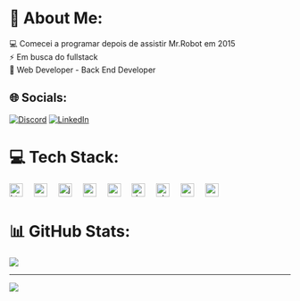 # 💫 About Me:
💻 Comecei a programar depois de assistir Mr.Robot em 2015<br>⚡ Em busca do fullstack<br>🎲 Web Developer - Back End Developer


## 🌐 Socials:
[![Discord](https://img.shields.io/badge/Discord-%237289DA.svg?logo=discord&logoColor=white)](https://discord.gg/jhnwz) [![LinkedIn](https://img.shields.io/badge/LinkedIn-%230077B5.svg?logo=linkedin&logoColor=white)](https://linkedin.com/in/https://www.linkedin.com/in/johnata-boaventura/) 

# 💻 Tech Stack:
<div align="left">
  <img src="https://cdn.jsdelivr.net/gh/devicons/devicon/icons/html5/html5-original.svg" height="24" alt="html5 logo" />
  <img width="12" />
  <img src="https://cdn.jsdelivr.net/gh/devicons/devicon/icons/css3/css3-original.svg" height="24" alt="css3 logo" />
  <img width="12" />
  <img src="https://cdn.jsdelivr.net/gh/devicons/devicon/icons/javascript/javascript-original.svg" height="24" alt="javascript logo" />
  <img width="12" />
  <img src="https://cdn.jsdelivr.net/gh/devicons/devicon/icons/react/react-original.svg" height="24" alt="react logo" />
  <img width="12" />
  <img src="https://cdn.jsdelivr.net/gh/devicons/devicon/icons/csharp/csharp-original.svg" height="24" alt="csharp logo" />
  <img width="12" />
  <img src="https://cdn.jsdelivr.net/gh/devicons/devicon/icons/dotnetcore/dotnetcore-original.svg" height="24" alt="dotnetcore logo" />
  <img width="12" />
  <img src="https://cdn.jsdelivr.net/gh/devicons/devicon/icons/php/php-original.svg" height="24" alt="php logo" />
  <img width="12" />
  <img src="https://cdn.jsdelivr.net/gh/devicons/devicon/icons/mysql/mysql-original.svg" height="24" alt="mysql logo" />
  <img width="12" />
  <img src="https://cdn.jsdelivr.net/gh/devicons/devicon/icons/python/python-original.svg" height="24" alt="python logo" />
</div>


###
# 📊 GitHub Stats:
![](https://github-readme-stats.vercel.app/api/top-langs/?username=Jhnti3&theme=dark&hide_border=false&include_all_commits=false&count_private=false&layout=compact)

---
[![](https://visitcount.itsvg.in/api?id=Jhnti3&icon=0&color=0)](https://visitcount.itsvg.in)

<!-- Proudly created with GPRM ( https://gprm.itsvg.in ) -->
